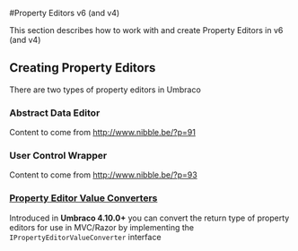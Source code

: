 #Property Editors v6 (and v4)

This section describes how to work with and create Property Editors in v6 (and v4) 

## Creating Property Editors

There are two types of property editors in Umbraco

### Abstract Data Editor

Content to come from 
http://www.nibble.be/?p=91

### User Control Wrapper

Content to come from 
http://www.nibble.be/?p=93

### [Property Editor Value Converters](value-converters-v6.md)

Introduced in **Umbraco 4.10.0+** you can convert the return type of property editors for use in MVC/Razor by implementing the `IPropertyEditorValueConverter` interface 